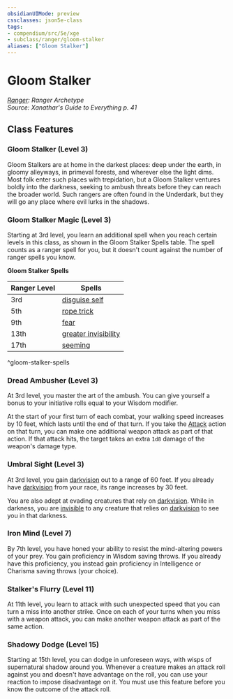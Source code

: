 ```yaml
---
obsidianUIMode: preview
cssclasses: json5e-class
tags:
- compendium/src/5e/xge
- subclass/ranger/gloom-stalker
aliases: ["Gloom Stalker"]
---
```

# Gloom Stalker
*[Ranger](ranger.md): Ranger Archetype*  
*Source: Xanathar's Guide to Everything p. 41*  


## Class Features

### Gloom Stalker (Level 3)

Gloom Stalkers are at home in the darkest places: deep under the earth, in gloomy alleyways, in primeval forests, and wherever else the light dims. Most folk enter such places with trepidation, but a Gloom Stalker ventures boldly into the darkness, seeking to ambush threats before they can reach the broader world. Such rangers are often found in the Underdark, but they will go any place where evil lurks in the shadows.

### Gloom Stalker Magic (Level 3)

Starting at 3rd level, you learn an additional spell when you reach certain levels in this class, as shown in the Gloom Stalker Spells table. The spell counts as a ranger spell for you, but it doesn't count against the number of ranger spells you know.

**Gloom Stalker Spells**

| Ranger Level | Spells |
|--------------|--------|
| 3rd | [disguise self](/3-Mechanics/CLI/spells/disguise-self.md) |
| 5th | [rope trick](/3-Mechanics/CLI/spells/rope-trick.md) |
| 9th | [fear](/3-Mechanics/CLI/spells/fear.md) |
| 13th | [greater invisibility](/3-Mechanics/CLI/spells/greater-invisibility.md) |
| 17th | [seeming](/3-Mechanics/CLI/spells/seeming.md) |
^gloom-stalker-spells

### Dread Ambusher (Level 3)

At 3rd level, you master the art of the ambush. You can give yourself a bonus to your initiative rolls equal to your Wisdom modifier.

At the start of your first turn of each combat, your walking speed increases by 10 feet, which lasts until the end of that turn. If you take the [Attack](/3-Mechanics/CLI/rules/actions.md#Attack) action on that turn, you can make one additional weapon attack as part of that action. If that attack hits, the target takes an extra `1d8` damage of the weapon's damage type.

### Umbral Sight (Level 3)

At 3rd level, you gain [darkvision](/3-Mechanics/CLI/rules/senses.md#darkvision) out to a range of 60 feet. If you already have [darkvision](/3-Mechanics/CLI/rules/senses.md#darkvision) from your race, its range increases by 30 feet.

You are also adept at evading creatures that rely on [darkvision](/3-Mechanics/CLI/rules/senses.md#darkvision). While in darkness, you are [invisible](/3-Mechanics/CLI/rules/conditions.md#invisible) to any creature that relies on [darkvision](/3-Mechanics/CLI/rules/senses.md#darkvision) to see you in that darkness.

### Iron Mind (Level 7)

By 7th level, you have honed your ability to resist the mind-altering powers of your prey. You gain proficiency in Wisdom saving throws. If you already have this proficiency, you instead gain proficiency in Intelligence or Charisma saving throws (your choice).

### Stalker's Flurry (Level 11)

At 11th level, you learn to attack with such unexpected speed that you can turn a miss into another strike. Once on each of your turns when you miss with a weapon attack, you can make another weapon attack as part of the same action.

### Shadowy Dodge (Level 15)

Starting at 15th level, you can dodge in unforeseen ways, with wisps of supernatural shadow around you. Whenever a creature makes an attack roll against you and doesn't have advantage on the roll, you can use your reaction to impose disadvantage on it. You must use this feature before you know the outcome of the attack roll.